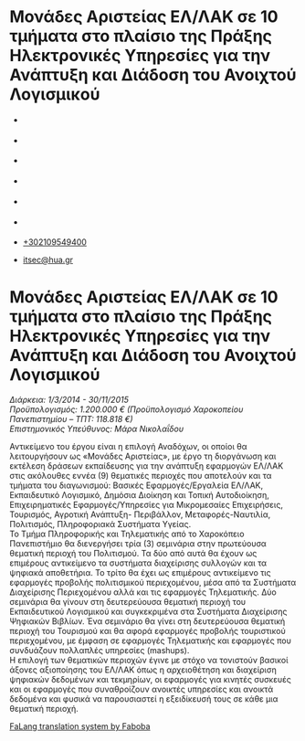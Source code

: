 Μονάδες Αριστείας ΕΛ/ΛΑΚ σε 10 τμήματα στο πλαίσιο της Πράξης Ηλεκτρονικές Υπηρεσίες για την Ανάπτυξη και Διάδοση του Ανοιχτού Λογισμικού
===============  

*   [](https://www.facebook.com/ditharokopio)
*   [](https://www.youtube.com/channel/UCEHkYirpXF1nSLxDCrfDZ4A)
*   [](https://www.linkedin.com/company/77699385)
*   [](https://www.instagram.com/dithua)

*   [](https://dit.hua.gr/index.php/el/a/projects?view=article&id=1422:master&catid=34:-)
*   [](https://dit.hua.gr/index.php/en/research/projects?view=article&id=1422:master&catid=34:projects)

*   [+302109549400](tel:+302109549400)
*   [itsec@hua.gr](mailto:itsec@hua.gr)

Μονάδες Αριστείας ΕΛ/ΛΑΚ σε 10 τμήματα στο πλαίσιο της Πράξης Ηλεκτρονικές Υπηρεσίες για την Ανάπτυξη και Διάδοση του Ανοιχτού Λογισμικού
=========================================================================================================================================

_Διάρκεια: 1/3/2014 - 30/11/2015_  
_Προϋπολογισμός: 1.200.000 € (Προϋπολογισμό Χαροκοπείου Πανεπιστημίου – ΤΠΤ: 118.818 €)_  
_Επιστημονικός Υπεύθυνος: Μάρα Νικολαΐδου_

Αντικείμενο του έργου είναι η επιλογή Αναδόχων, οι οποίοι θα λειτουργήσουν ως «Μονάδες Αριστείας», με έργο τη διοργάνωση και εκτέλεση δράσεων εκπαίδευσης για την ανάπτυξη εφαρμογών ΕΛ/ΛΑΚ στις ακόλουθες εννέα (9) θεματικές περιοχές που αποτελούν και τα τμήματα του διαγωνισμού: Βασικές Εφαρμογές/Εργαλεία ΕΛ/ΛΑΚ, Εκπαιδευτικό Λογισμικό, Δημόσια Διοίκηση και Τοπική Αυτοδιοίκηση, Επιχειρηματικές Εφαρμογές/Υπηρεσίες για Μικρομεσαίες Επιχειρήσεις, Τουρισμός, Αγροτική Ανάπτυξη- Περιβάλλον, Μεταφορές-Ναυτιλία, Πολιτισμός, Πληροφοριακά Συστήματα Υγείας.  
Το Τμήμα Πληροφορικής και Τηλεματικής από το Χαροκόπειο Πανεπιστήμιο θα διενεργήσει τρία (3) σεμινάρια στην πρωτεύουσα θεματική περιοχή του Πολιτισμού. Τα δύο από αυτά θα έχουν ως επιμέρους αντικείμενο τα συστήματα διαχείρισης συλλογών και τα ψηφιακά αποθετήρια. Το τρίτο θα έχει ως επιμέρους αντικείμενο τις εφαρμογές προβολής πολιτισμικού περιεχομένου, μέσα από τα Συστήματα Διαχείρισης Περιεχομένου αλλά και τις εφαρμογές Τηλεματικής. Δύο  σεμινάρια θα γίνουν στη δευτερεύουσα θεματική περιοχή του Εκπαιδευτικού Λογισμικού και συγκεκριμένα στα Συστήματα Διαχείρισης Ψηφιακών Βιβλίων. Ένα σεμινάριο θα γίνει στη δευτερεύουσα θεματική περιοχή του Τουρισμού και θα αφορά εφαρμογές προβολής τουριστικού περιεχομένου, με έμφαση σε εφαρμογές Τηλεματικής και εφαρμογές που συνδυάζουν πολλαπλές υπηρεσίες (mashups).  
Η επιλογή των θεματικών περιοχών έγινε με στόχο να τονιστούν βασικοί άξονες αξιοποίησης του ΕΛ/ΛΑΚ όπως η αρχειοθέτηση και διαχείριση ψηφιακών δεδομένων και τεκμηρίων, οι εφαρμογές για κινητές συσκευές και οι εφαρμογές που συναθροίζουν ανοικτές υπηρεσίες και ανοικτά δεδομένα και φυσικά να παρουσιαστεί η εξειδίκευσή τους σε κάθε μια θεματική περιοχή.

[FaLang translation system by Faboba](http://www.faboba.com/ "Faboba : Création de composantJoomla")

[](https://dit.hua.gr/index.php/el/a/projects?view=article&id=744:10&catid=34#)